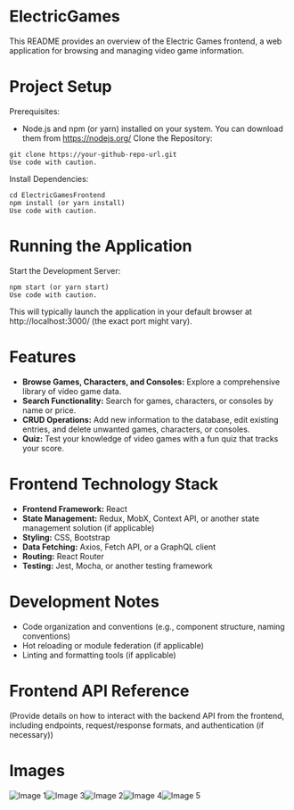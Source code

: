 # ElectricGames
This README provides an overview of the Electric Games frontend, a web application for browsing and managing video game information.

# Project Setup

Prerequisites:
* Node.js and npm (or yarn) installed on your system. You can download them from https://nodejs.org/
Clone the Repository:
```
git clone https://your-github-repo-url.git
Use code with caution.
```
Install Dependencies:

```
cd ElectricGamesFrontend
npm install (or yarn install)
Use code with caution.
```

# Running the Application

Start the Development Server:
```
npm start (or yarn start)
Use code with caution.
```
This will typically launch the application in your default browser at http://localhost:3000/ (the exact port might vary).

# Features

* **Browse Games, Characters, and Consoles:** Explore a comprehensive library of video game data.
* **Search Functionality:** Search for games, characters, or consoles by name or price.
* **CRUD Operations:** Add new information to the database, edit existing entries, and delete unwanted games, characters, or consoles.
* **Quiz:** Test your knowledge of video games with a fun quiz that tracks your score.

# Frontend Technology Stack

* **Frontend Framework:** React
* **State Management:** Redux, MobX, Context API, or another state management solution (if applicable)
* **Styling:** CSS, Bootstrap
* **Data Fetching:** Axios, Fetch API, or a GraphQL client
* **Routing:** React Router
* **Testing:** Jest, Mocha, or another testing framework

# Development Notes

* Code organization and conventions (e.g., component structure, naming conventions)
* Hot reloading or module federation (if applicable)
* Linting and formatting tools (if applicable)


# Frontend API Reference

(Provide details on how to interact with the backend API from the frontend, including endpoints, request/response formats, and authentication (if necessary))


# Images

<div style="display: flex; flex-wrap: wrap;">
  <img src="https://github.com/bennaro/ElectricGames/assets/94905053/cafb9971-81d7-40e5-aa85-b898e535d926" alt="Image 1">
  <img src="https://github.com/bennaro/ElectricGames/assets/94905053/85e0df87-d7f2-4c6f-9c1c-3b94f6ed18b9" alt="Image 3">
  <img src="https://github.com/bennaro/ElectricGames/assets/94905053/a920407a-bdb8-468c-8bae-c813c5d1970b" alt="Image 2">
  <img src="https://github.com/bennaro/ElectricGames/assets/94905053/17c13d71-dbdd-4558-b3ba-852be8fb0536" alt="Image 4">
  <img src="https://github.com/bennaro/ElectricGames/assets/94905053/e80fff3b-9888-4023-86ae-2687a74427a9" alt="Image 5">
</div>



